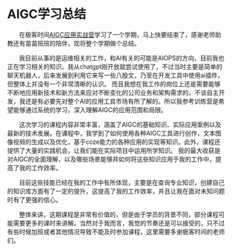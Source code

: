 # AIGC学习总结
    
&nbsp; &nbsp; &nbsp; &nbsp;在极客时间[AIGC应用实战营](https://u.geekbang.org/subject/aigc/1007674?utm_source=u_nav_web&utm_medium=u_nav_web&utm_term=u_nav_web)学习了一个学期，马上快要结束了，感谢老师助教还有苗苗班班的陪伴，现将整个学期做个总结。
    
&nbsp; &nbsp; &nbsp; &nbsp;我目前从事的是运维相关的工作，和AI有关的可能是AIOPS的方向，目前我也正在学习相关的知识。我从chatgpt刚开放就尝试使用了，不过当时主要是简单的聊天机器人，后来发展到利用它来写一些八股文，乃至在开发工具中使用ai插件，但整体上并没有一个非常清晰的认识。
而且我想在我工作的岗位上还是需要能够不断地应用新技术和新方法来应对不断变化的公司业务和架构需求的，不谈自主开发，我还是有必要先对整个AI的应用工具市场有所了解的。所以我参考训练营是希望能够通过系统的学习，深入理解AIGC的应用范围和局限。
    
&nbsp; &nbsp; &nbsp; &nbsp;这次学习的课程内容非常丰富，涵盖了AIGC的基础知识、实际应用案例以及最新的技术发展。在课程中，我学到了如何使用各种AIGC工具进行创作，文本图像视频的生成以及优化，基于coze能力的各种应用的实现等知识。此外，课程还提供了大量的实践机会，让我们能在实际项目中运用所学知识。
我的最大收获是对AIGC的全面理解，以及哪些场景能够并如何将这些知识应用于我的工作中，提高了我的工作效率。
    
&nbsp; &nbsp; &nbsp; &nbsp;目前这些技能已经在我的工作中有所体现，主要是在查询专业知识，创建自己的知识库方面有了一定的提升，这提高了我的工作效率，并且让我在面对未知问题时有了更强的信心。
    
&nbsp; &nbsp; &nbsp; &nbsp;整体来讲，这期课程是非常有价值的，但是由于学员的背景不同，部分课程可能需要更多的课时来讲解。当然对于我而言，我觉的节奏还是可以接受的，只不过有些时候加班或者其他情况导致不能及时参加课程，这里需要多谢极客时间的老师们。
